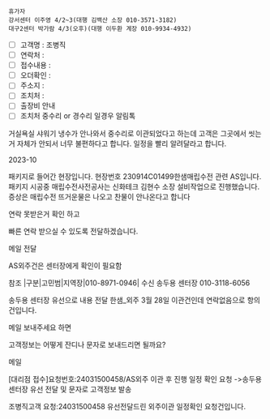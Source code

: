 ```
휴가자
강서센터 이주영 4/2~3(대행 김백산 소장 010-3571-3182)
대구2센터 박가람 4/3(오후)(대행 이두환 계장 010-9934-4932)
```

- [ ] 고객명 : 조병직
- [ ] 연락처 : 
- [ ] 접수내용 : 
- [ ] 오더확인 : 
- [ ] 주소지 : 
- [ ] 조치처 : 
- [ ] 출장비 안내 
- [ ] 조치처 중수리 or 경수리 일경우 알림톡

거실욕실 샤워기 냉수가 안나와서 중수리로 이관되었다고 하는데 고객은 그곳에서 씻는거 자체가 안되서 너무 불편하다고 합니다. 
일정을 빨리 알려달라고 합니다.


2023-10


패키지로 들어간 현장입니다. 현장번호 230914C01499한샘매립수전 관련 AS입니다. 패키지 시공중 매립수전사전공사는 신화테크 김현수 소장 설비작업으로 진행했습니다. 증상은 매립수전 뜨거운물은 나오고 찬물이 안나온다고 합니다


연락 못받은거 확인 하고

빠른 연락 받으실 수 있도록 전달하겠습니다.

메일 전달

AS외주건은 센터장에게 확인이 필요함

참조 |구분|고민범|지역장|010-8971-0946|
수신 송두용 센터장 010-3118-6056

송두용 센터장 유선으로 내용 전달
한샘_외주 3월 28일 이관건인데 연락없음으로 항의건입니다.


메일 보내주세요 하면

고객정보는 어떻게 잔디나 문자로 보내드리면 될까요?

메일


[대리점 접수]요청번호:24031500458/AS외주 이관 후 진행 일정 확인 요청 ->송두용 센터장 유선 전달 및 문자로 고객정보 발송

조병직고객 요청:24031500458 유선전달드린 외주이관 일정확인 요청건입니다.